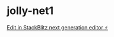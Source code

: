 # jolly-net1

[Edit in StackBlitz next generation editor ⚡️](https://stackblitz.com/~/github.com/stanisraja/jolly-net1)